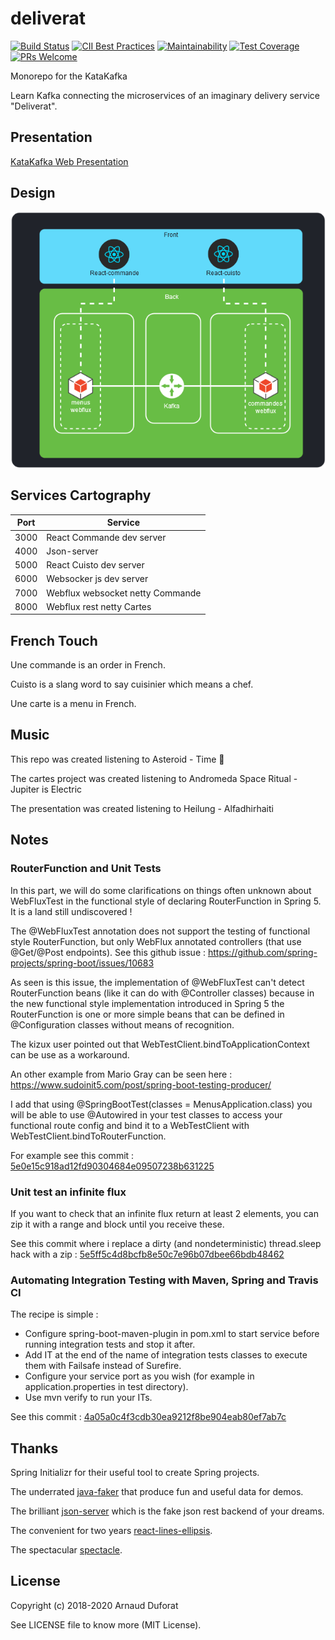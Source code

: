 # deliverat
[![Build Status](https://travis-ci.org/neokeld/deliverat.png?branch=master)](https://travis-ci.org/neokeld/deliverat) [![CII Best Practices](https://bestpractices.coreinfrastructure.org/projects/2421/badge)](https://bestpractices.coreinfrastructure.org/projects/2421) [![Maintainability](https://api.codeclimate.com/v1/badges/017c74a610a67baf9bfd/maintainability)](https://codeclimate.com/github/neokeld/deliverat/maintainability) [![Test Coverage](https://codecov.io/gh/neokeld/deliverat/branch/master/graph/badge.svg)](https://codecov.io/gh/neokeld/deliverat) [![PRs Welcome](https://img.shields.io/badge/PRs-welcome-brightgreen.svg?style=flat-square)](http://makeapullrequest.com)

Monorepo for the KataKafka

Learn Kafka connecting the microservices of an imaginary delivery service "Deliverat".

## Presentation

[KataKafka Web Presentation](https://blog.dema.in/prez/?fg)

## Design

![KataKafka Architecture](design/KataKafka.png)

## Services Cartography

| Port | Service                          |
| ---- | -------------------------------- |
| 3000 | React Commande dev server        |
| 4000 | Json-server                      |
| 5000 | React Cuisto dev server          |
| 6000 | Websocker js dev server          |
| 7000 | Webflux websocket netty Commande |
| 8000 | Webflux rest netty Cartes         |

## French Touch

Une commande is an order in French.

Cuisto is a slang word to say cuisinier which means a chef.

Une carte is a menu in French.

## Music
This repo was created listening to Asteroid - Time :guitar:

The cartes project was created listening to Andromeda Space Ritual - Jupiter is Electric

The presentation was created listening to Heilung - Alfadhirhaiti

## Notes
### RouterFunction and Unit Tests
In this part, we will do some clarifications on things often unknown about WebFluxTest in the functional style of declaring RouterFunction in Spring 5. It is a land still undiscovered !

The @WebFluxTest annotation does not support the testing of functional style RouterFunction, but only WebFlux annotated controllers (that use @Get/@Post endpoints). See this github issue : https://github.com/spring-projects/spring-boot/issues/10683

As seen is this issue, the implementation of @WebFluxTest can't detect RouterFunction beans (like it can do with @Controller classes) because in the new functional style implementation introduced in Spring 5 the RouterFunction is one or more simple beans that can be defined in @Configuration classes without means of recognition.

The kizux user pointed out that WebTestClient.bindToApplicationContext can be use as a workaround.

An other example from Mario Gray can be seen here : https://www.sudoinit5.com/post/spring-boot-testing-producer/

I add that using @SpringBootTest(classes = MenusApplication.class) you will be able to use @Autowired in your test classes to access your functional route config and bind it to a WebTestClient with WebTestClient.bindToRouterFunction.

For example see this commit : [5e0e15c918ad12fd90304684e09507238b631225](https://github.com/neokeld/deliverat/commit/5e0e15c918ad12fd90304684e09507238b631225)

### Unit test an infinite flux
If you want to check that an infinite flux return at least 2 elements, you can zip it with a range and block until you receive these.

See this commit where i replace a dirty (and nondeterministic) thread.sleep hack with a zip : [5e5ff5c4d8bcfb8e50c7e96b07dbee66bdb48462](https://github.com/neokeld/deliverat/commit/5e5ff5c4d8bcfb8e50c7e96b07dbee66bdb48462)

### Automating Integration Testing with Maven, Spring and Travis CI
The recipe is simple :
* Configure spring-boot-maven-plugin in pom.xml to start service before running integration tests and stop it after.
* Add IT at the end of the name of integration tests classes to execute them with Failsafe instead of Surefire.
* Configure your service port as you wish (for example in application.properties in test directory).
* Use mvn verify to run your ITs.

See this commit : [4a05a0c4f3cdb30ea9212f8be904eab80ef7ab7c](https://github.com/neokeld/deliverat/commit/4a05a0c4f3cdb30ea9212f8be904eab80ef7ab7c)

## Thanks
Spring Initializr for their useful tool to create Spring projects.

The underrated [java-faker](https://github.com/DiUS/java-faker) that produce fun and useful data for demos.

The brilliant [json-server](https://github.com/typicode/json-server) which is the fake json rest backend of your dreams.

The convenient for two years [react-lines-ellipsis](https://github.com/xiaody/react-lines-ellipsis).

The spectacular [spectacle](https://github.com/FormidableLabs/spectacle).

## License

Copyright (c) 2018-2020 Arnaud Duforat

See LICENSE file to know more (MIT License).

